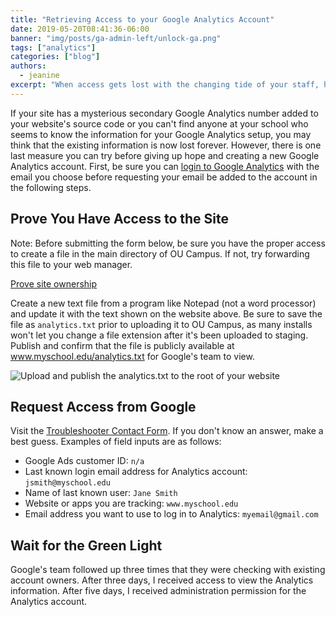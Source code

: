 ```yaml
---
title: "Retrieving Access to your Google Analytics Account"
date: 2019-05-20T08:41:36-06:00
banner: "img/posts/ga-admin-left/unlock-ga.png"
tags: ["analytics"]
categories: ["blog"]
authors:
  - jeanine
excerpt: "When access gets lost with the changing tide of your staff, here is a way you can regain access to your site's Google Analytics." 
---
```


If your site has a mysterious secondary Google Analytics number added to your website's source code or you can't find anyone at your school who seems to know the information for your Google Analytics setup, you may think that the existing information is now lost forever. However, there is one last measure you can try before giving up hope and creating a new Google Analytics account. First, be sure you can [login to Google Analytics](https://analytics.google.com/analytics/web/) with the email you choose before requesting your email be added to the account in the following steps.

## Prove You Have Access to the Site

Note: Before submitting the form below, be sure you have the proper access to create a file in the main directory of OU Campus. If not, try forwarding this file to your web manager.

[Prove site ownership](https://support.google.com/analytics/answer/7268497#prove)

Create a new text file from a program like Notepad (not a word processor) and update it with the text shown on the website above. Be sure to save the file as `analytics.txt` prior to uploading it to OU Campus, as many installs won't let you change a file extension after it's been uploaded to staging. Publish and confirm that the file is publicly available at www.myschool.edu/analytics.txt for Google's team to view.
 
![Upload and publish the analytics.txt to the root of your website](/img/posts/ga-admin-left/publish-analytics.jpg)

## Request Access from Google

Visit the [Troubleshooter Contact Form](https://support.google.com/analytics/contact/adminleft_ga). If you don't know an answer, make a best guess. Examples of field inputs are as follows:

- Google Ads customer ID: `n/a`
- Last known login email address for Analytics account: `jsmith@myschool.edu`
- Name of last known user: `Jane Smith`
- Website or apps you are tracking: `www.myschool.edu `
- Email address you want to use to log in to Analytics: `myemail@gmail.com`

## Wait for the Green Light

Google's team followed up three times that they were checking with existing account owners. After three days, I received access to view the Analytics information. After five days, I received administration permission for the Analytics account.

